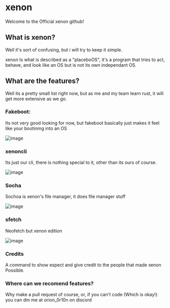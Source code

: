 # xenon
Welcome to the Official xenon github!

## What is xenon?

Well it's sort of confusing, but i will try to keep it simple.

xenon Is what is described as a "placeboOS", it's a program that tries to act, behave, and look like an OS but is not its own independant OS.

## What are the features?

Well its a pretty small list right now, but as me and my team learn rust, it will get more extensive as we go.

### Fakeboot:

Its not very good looking for now, but fakeboot basically just makes it feel like your bootinmg into an OS

![image](https://github.com/user-attachments/assets/173b7f99-a24c-4593-99c1-fef85564d318)

### xenoncli

Its just our cli, there is nothing special to it, other than its ours of course. 

![image](https://github.com/user-attachments/assets/692a1c4a-6c49-4500-a1a3-0a50b99188d3)

### Socha

Sochoa is xenon's file manager, it does file manager stuff

![image](https://github.com/user-attachments/assets/1fb16bbb-9b0a-4ef9-9f9a-68571c981813)

### sfetch

Neofetch but xenon edition

![image](https://github.com/user-attachments/assets/4284d556-94a5-4c56-92b9-fc8183e83bb1)

### Credits

A command to show espect and give credit to the people that made xenon Possible.

### Where can we recomend features?

Why make a pull request of course, or, if you can't code (Which is okay!) you can dm me at orion_0r10n on discord
